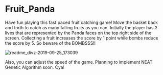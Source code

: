 # Fruit_Panda

Have fun playing this fast paced fruit catching game!
Move the basket back and forth to catch as many falling fruits as you can. 
Initially the player has 3 lives that are represented by the Panda faces on the top right side of the screen. Collecting a fruit increases the score by 1 point while bombs reduce the score by 5.
So beware of the BOMBSSS!!


![readme_divz-2019-09-25_173039](https://user-images.githubusercontent.com/36446402/65601320-7f5c1700-dfbf-11e9-8360-5e954856c5aa.gif)


Also, you can adjust the speed of the game.
Planning to implement NEAT Genetic Algorithm soon.
Cya!

